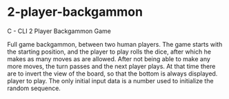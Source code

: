 # 2-player-backgammon
C - CLI 2 Player Backgammon Game

Full game backgammon, between two human players. The game starts with the starting position, and the player to play rolls the dice, after which he makes as many moves as are allowed. After not being able to make any more moves, the turn passes and the next player plays. At that time there are to invert the view of the board, so that the bottom is always displayed. player to play. The only initial input data is a number used to initialize the random sequence.
